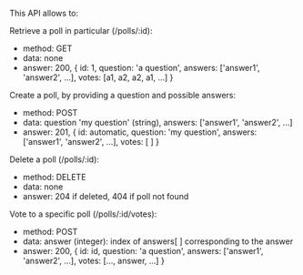 This API allows to:

Retrieve a poll in particular (/polls/:id):
- method: GET
- data: none
- answer: 200, {
    id: 1,
    question: 'a question',
    answers: ['answer1', 'answer2', ...],
    votes: [a1, a2, a2, a1, ...]
}

Create a poll, by providing a question and possible answers:
- method: POST
- data: question 'my question' (string), answers: ['answer1', 'answer2', ...]
- answer: 201, {
    id: automatic,
    question: 'my question',
    answers: ['answer1', 'answer2', ...],
    votes: [ ]
}

Delete a poll (/polls/:id):
- method: DELETE
- data: none
- answer: 204 if deleted, 404 if poll not found

Vote to a specific poll (/polls/:id/votes):
- method: POST
- data: answer (integer): index of answers[ ] corresponding to the answer
- answer: 200, {
    id: id,
    question: 'a question',
    answers: ['answer1', 'answer2', ...],
    votes: [..., answer, ...]
}